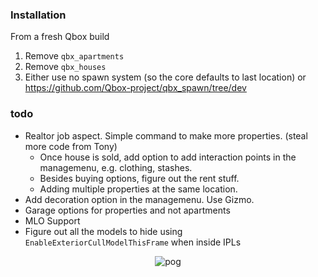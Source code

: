 ### Installation

From a fresh Qbox build
1. Remove `qbx_apartments`
2. Remove `qbx_houses`
3. Either use no spawn system (so the core defaults to last location) or https://github.com/Qbox-project/qbx_spawn/tree/dev

### todo

- Realtor job aspect. Simple command to make more properties. (steal more code from Tony)
  - Once house is sold, add option to add interaction points in the managemenu, e.g. clothing, stashes.
  - Besides buying options, figure out the rent stuff.
  - Adding multiple properties at the same location.
- Add decoration option in the managemenu. Use Gizmo.
- Garage options for properties and not apartments
- MLO Support
- Figure out all the models to hide using `EnableExteriorCullModelThisFrame` when inside IPLs

<p align="center">
  <img src="https://i.imgur.com/YTHfNGG.gif" alt="pog">
</p>
